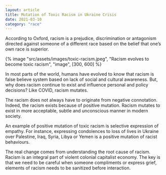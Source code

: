 ```yaml
---
layout: article
title: Mutation of Toxic Racism in Ukraine Crisis
date: 2021-03-10
category: "race"
---
```


According to Oxford, racism is a prejudice, discrimination or antagonism directed against someone of a different race based on the belief that one’s own race is superior.

<!-- excerpt -->

{% image "src/assets/images/toxic-racism.jpeg", "Racism evolves to become toxic racism", "image", [300, 600] %}

In most parts of the world, humans have evolved to know that racism is false believe system based on lack of social and cultural awareness. But, why does racism continue to exist and influence personal and policy decisions? Like COVID, racism mutates.

The racism does not always have to originate from negative connotation. Indeed, the racism exists because of positive mutation. Racism mutates to exist in more acceptable, subtle and unconscious manner in modern society.

An example of positive mutation of toxic racism is selective expression of empathy. For instance, expressing condolences to loss of lives in Ukraine over Palestine, Iraq, Syria, Libya or Yemen is a positive mutation of racist behaviours.

The real change comes from understanding the root cause of racism. Racism is an integral part of violent colonial capitalist economy. The key is that we need to be careful when someone compliments or express grief, elements of racism needs to be sanitized before interaction.
